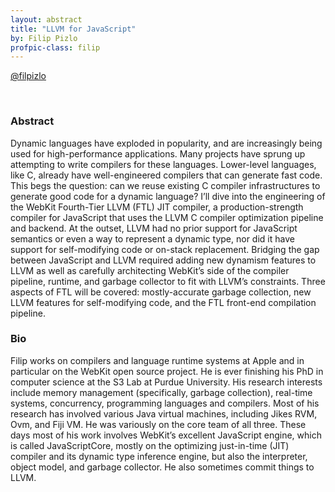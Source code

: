 ```yaml
---
layout: abstract
title: "LLVM for JavaScript"
by: Filip Pizlo
profpic-class: filip
---
```


[@filpizlo](https://twitter.com/filpizlo)

<br> 

### Abstract 

Dynamic languages have exploded in popularity, and are increasingly being used for high-performance applications. Many projects have sprung up attempting to write compilers for these languages. Lower-level languages, like C, already have well-engineered compilers that can generate fast code. This begs the question: can we reuse existing C compiler infrastructures to generate good code for a dynamic language? I’ll dive into the engineering of the WebKit Fourth-Tier LLVM (FTL) JIT compiler, a production-strength compiler for JavaScript that uses the LLVM C compiler optimization pipeline and backend. At the outset, LLVM had no prior support for JavaScript semantics or even a way to represent a dynamic type, nor did it have support for self-modifying code or on-stack replacement. Bridging the gap between JavaScript and LLVM required adding new dynamism features to LLVM as well as carefully architecting WebKit’s side of the compiler pipeline, runtime, and garbage collector to fit with LLVM’s constraints. Three aspects of FTL will be covered: mostly-accurate garbage collection, new LLVM features for self-modifying code, and the FTL front-end compilation pipeline.

### Bio

Filip works on compilers and language runtime systems at Apple and in particular on the WebKit open source project. He is ever finishing his PhD in computer science at the S3 Lab at Purdue University. His research interests include memory management (specifically, garbage collection), real-time systems, concurrency, programming languages and compilers. Most of his research has involved various Java virtual machines, including Jikes RVM, Ovm, and Fiji VM. He was variously on the core team of all three. These days most of his work involves WebKit’s excellent JavaScript engine, which is called JavaScriptCore, mostly on the optimizing just-in-time (JIT) compiler and its dynamic type inference engine, but also the interpreter, object model, and garbage collector. He also sometimes commit things to LLVM.